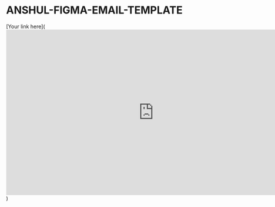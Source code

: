 # ANSHUL-FIGMA-EMAIL-TEMPLATE
[Your link here](<iframe style="border: 1px solid rgba(0, 0, 0, 0.1);" width="800" height="450" src="https://www.figma.com/embed?embed_host=share&url=https%3A%2F%2Fwww.figma.com%2Ffile%2FHkRXvzUDcTxrubsjO8YkVu%2FEMAIL-TEMPLATE%3Ftype%3Ddesign%26node-id%3D0%253A1%26mode%3Ddesign%26t%3DUbnDaaWNC2Lfi2QY-1" allowfullscreen></iframe>)
